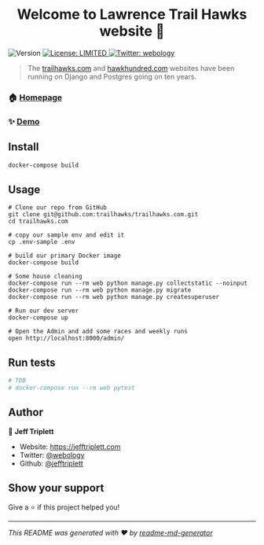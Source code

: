 <h1 align="center">Welcome to Lawrence Trail Hawks website 👋</h1>
<p>
  <img alt="Version" src="https://img.shields.io/badge/version-2024.3.2-blue.svg?cacheSeconds=2592000" />
  <a href="#" target="_blank">
    <img alt="License: LIMITED" src="https://img.shields.io/badge/License-LIMITED-yellow.svg" />
  </a>
  <a href="https://twitter.com/webology" target="_blank">
    <img alt="Twitter: webology" src="https://img.shields.io/twitter/follow/webology.svg?style=social" />
  </a>
</p>

> The [trailhawks.com](https://trailhawks.com) and [hawkhundred.com](https://hawkhundred.com) websites have been running on Django and Postgres going on ten years.

### 🏠 [Homepage](https://github.com/trailhawks/trailhawks.com)

### ✨ [Demo](https://trailhawks.com/)

## Install

```sh
docker-compose build
```

## Usage

```shell
# Clone our repo from GitHub
git clone git@github.com:trailhawks/trailhawks.com.git
cd trailhawks.com

# copy our sample env and edit it
cp .env-sample .env

# build our primary Docker image
docker-compose build

# Some house cleaning
docker-compose run --rm web python manage.py collectstatic --noinput
docker-compose run --rm web python manage.py migrate
docker-compose run --rm web python manage.py createsuperuser

# Run our dev server
docker-compose up

# Open the Admin and add some races and weekly runs
open http://localhost:8000/admin/
```
## Run tests

```sh
# TDB
# docker-compose run --rm web pytest
```

## Author

👤 **Jeff Triplett**

* Website: https://jefftriplett.com
* Twitter: [@webology](https://twitter.com/webology)
* Github: [@jefftriplett](https://github.com/jefftriplett)

## Show your support

Give a ⭐️ if this project helped you!

***
_This README was generated with ❤️ by [readme-md-generator](https://github.com/kefranabg/readme-md-generator)_
